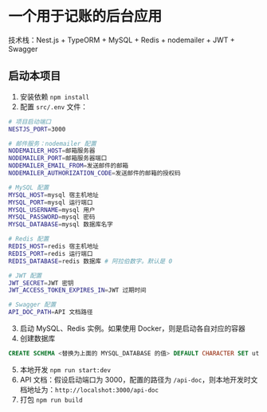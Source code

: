 # 一个用于记账的后台应用

技术栈：Nest.js + TypeORM + MySQL + Redis + nodemailer + JWT + Swagger

## 启动本项目

1. 安装依赖 `npm install`
2. 配置 `src/.env` 文件：

```bash
# 项目启动端口
NESTJS_PORT=3000

# 邮件服务：nodemailer 配置
NODEMAILER_HOST=邮箱服务器
NODEMAILER_PORT=邮箱服务器端口
NODEMAILER_EMAIL_FROM=发送邮件的邮箱
NODEMAILER_AUTHORIZATION_CODE=发送邮件的邮箱的授权码

# MySQL 配置
MYSQL_HOST=mysql 宿主机地址
MYSQL_PORT=mysql 运行端口
MYSQL_USERNAME=mysql 用户
MYSQL_PASSWORD=mysql 密码
MYSQL_DATABASE=mysql 数据库名字

# Redis 配置
REDIS_HOST=redis 宿主机地址
REDIS_PORT=redis 运行端口
REDIS_DATABASE=redis 数据库 # 阿拉伯数字。默认是 0

# JWT 配置
JWT_SECRET=JWT 密钥
JWT_ACCESS_TOKEN_EXPIRES_IN=JWT 过期时间

# Swagger 配置
API_DOC_PATH=API 文档路径
```

3. 启动 MySQL、Redis 实例。如果使用 Docker，则是启动各自对应的容器
4. 创建数据库

```sql
CREATE SCHEMA <替换为上面的 MYSQL_DATABASE 的值> DEFAULT CHARACTER SET utf8mb4;
```

5. 本地开发 `npm run start:dev`
6. API 文档：假设启动端口为 3000，配置的路径为 `/api-doc`，则本地开发时文档地址为：`http://localshot:3000/api-doc`
7. 打包 `npm run build`
